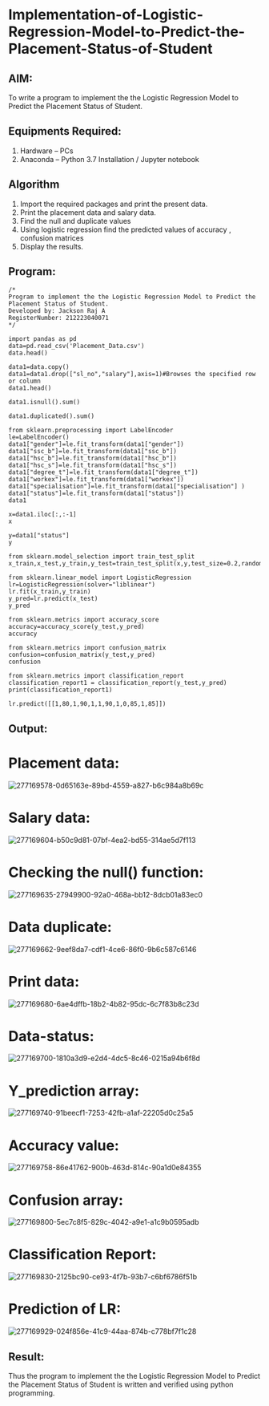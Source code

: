 # Implementation-of-Logistic-Regression-Model-to-Predict-the-Placement-Status-of-Student

## AIM:
To write a program to implement the the Logistic Regression Model to Predict the Placement Status of Student.

## Equipments Required:
1. Hardware – PCs
2. Anaconda – Python 3.7 Installation / Jupyter notebook

## Algorithm
1. Import the required packages and print the present data.
2. Print the placement data and salary data.
3. Find the null and duplicate values
4. Using logistic regression find the predicted values of accuracy , confusion matrices
5. Display the results.

## Program:
```
/*
Program to implement the the Logistic Regression Model to Predict the Placement Status of Student.
Developed by: Jackson Raj A
RegisterNumber: 212223040071 
*/
```
```
import pandas as pd
data=pd.read_csv('Placement_Data.csv')
data.head()

data1=data.copy()
data1=data1.drop(["sl_no","salary"],axis=1)#Browses the specified row or column
data1.head()

data1.isnull().sum()

data1.duplicated().sum()

from sklearn.preprocessing import LabelEncoder
le=LabelEncoder()
data1["gender"]=le.fit_transform(data1["gender"])
data1["ssc_b"]=le.fit_transform(data1["ssc_b"])
data1["hsc_b"]=le.fit_transform(data1["hsc_b"])
data1["hsc_s"]=le.fit_transform(data1["hsc_s"])
data1["degree_t"]=le.fit_transform(data1["degree_t"])
data1["workex"]=le.fit_transform(data1["workex"])
data1["specialisation"]=le.fit_transform(data1["specialisation"] )     
data1["status"]=le.fit_transform(data1["status"])       
data1 

x=data1.iloc[:,:-1]
x

y=data1["status"]
y

from sklearn.model_selection import train_test_split
x_train,x_test,y_train,y_test=train_test_split(x,y,test_size=0.2,random_state=0)

from sklearn.linear_model import LogisticRegression
lr=LogisticRegression(solver="liblinear")
lr.fit(x_train,y_train)
y_pred=lr.predict(x_test)
y_pred

from sklearn.metrics import accuracy_score
accuracy=accuracy_score(y_test,y_pred)
accuracy

from sklearn.metrics import confusion_matrix
confusion=confusion_matrix(y_test,y_pred)
confusion

from sklearn.metrics import classification_report
classification_report1 = classification_report(y_test,y_pred)
print(classification_report1)

lr.predict([[1,80,1,90,1,1,90,1,0,85,1,85]])

```

## Output:
# Placement data:

![277169578-0d65163e-89bd-4559-a827-b6c984a8b69c](https://github.com/rajalakshmi8248/Implementation-of-Logistic-Regression-Model-to-Predict-the-Placement-Status-of-Student/assets/122860827/19b35163-7efc-4c7d-aa80-3b8a68fe16ce)

# Salary data:

![277169604-b50c9d81-07bf-4ea2-bd55-314ae5d7f113](https://github.com/rajalakshmi8248/Implementation-of-Logistic-Regression-Model-to-Predict-the-Placement-Status-of-Student/assets/122860827/4dd77526-4cd6-40ba-9610-cbe86f393249)


# Checking the null() function:

![277169635-27949900-92a0-468a-bb12-8dcb01a83ec0](https://github.com/rajalakshmi8248/Implementation-of-Logistic-Regression-Model-to-Predict-the-Placement-Status-of-Student/assets/122860827/d413eb3b-2c9a-489e-8c3c-844c3425c55d)

# Data duplicate:

![277169662-9eef8da7-cdf1-4ce6-86f0-9b6c587c6146](https://github.com/rajalakshmi8248/Implementation-of-Logistic-Regression-Model-to-Predict-the-Placement-Status-of-Student/assets/122860827/44d47176-c76e-4483-8622-a953864a04af)

# Print data:

![277169680-6ae4dffb-18b2-4b82-95dc-6c7f83b8c23d](https://github.com/rajalakshmi8248/Implementation-of-Logistic-Regression-Model-to-Predict-the-Placement-Status-of-Student/assets/122860827/01f1d051-407c-4bdb-b0f1-11195b76e2ee) 

# Data-status:

![277169700-1810a3d9-e2d4-4dc5-8c46-0215a94b6f8d](https://github.com/rajalakshmi8248/Implementation-of-Logistic-Regression-Model-to-Predict-the-Placement-Status-of-Student/assets/122860827/2dad67a2-3939-471b-9f7c-0e2f50bb0cd1)

# Y_prediction array:

![277169740-91beecf1-7253-42fb-a1af-22205d0c25a5](https://github.com/rajalakshmi8248/Implementation-of-Logistic-Regression-Model-to-Predict-the-Placement-Status-of-Student/assets/122860827/f471fbaf-a6bc-476d-b4ea-0903a23dba24)

# Accuracy value:

![277169758-86e41762-900b-463d-814c-90a1d0e84355](https://github.com/rajalakshmi8248/Implementation-of-Logistic-Regression-Model-to-Predict-the-Placement-Status-of-Student/assets/122860827/8831a1a5-adb3-4636-a129-16298730536e)

# Confusion array:

![277169800-5ec7c8f5-829c-4042-a9e1-a1c9b0595adb](https://github.com/rajalakshmi8248/Implementation-of-Logistic-Regression-Model-to-Predict-the-Placement-Status-of-Student/assets/122860827/900b225f-4b0b-4339-bff9-54d5cd69a7b6)

# Classification Report:

![277169830-2125bc90-ce93-4f7b-93b7-c6bf6786f51b](https://github.com/rajalakshmi8248/Implementation-of-Logistic-Regression-Model-to-Predict-the-Placement-Status-of-Student/assets/122860827/9f0672e7-b0e6-4d34-aaba-bfb8c62c787f)

# Prediction of LR:

![277169929-024f856e-41c9-44aa-874b-c778bf7f1c28](https://github.com/rajalakshmi8248/Implementation-of-Logistic-Regression-Model-to-Predict-the-Placement-Status-of-Student/assets/122860827/8aef5dd1-1d30-421e-bc82-bfa6ff084a14)

## Result:
Thus the program to implement the the Logistic Regression Model to Predict the Placement Status of Student is written and verified using python programming.
